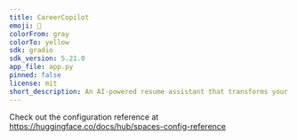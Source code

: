 ```yaml
---
title: CareerCopilot
emoji: 👀
colorFrom: gray
colorTo: yellow
sdk: gradio
sdk_version: 5.21.0
app_file: app.py
pinned: false
license: mit
short_description: An AI-powered resume assistant that transforms your professi
---
```


Check out the configuration reference at https://huggingface.co/docs/hub/spaces-config-reference
